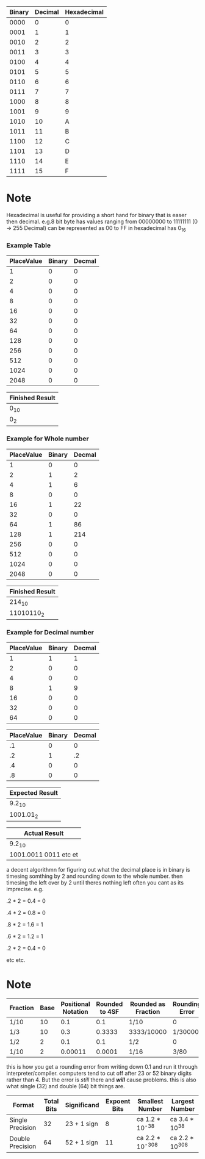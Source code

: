 Binary|Decimal|Hexadecimal|
-----|-----|-----|
0000|0|0
0001|1|1
0010|2|2
0011|3|3
0100|4|4
0101|5|5
0110|6|6
0111|7|7
1000|8|8
1001|9|9
1010|10|A
1011|11|B
1100|12|C
1101|13|D
1110|14|E
1111|15|F
# Note
Hexadecimal is useful for providing a short hand for binary that is easer then decimal.
e.g.8 bit byte has values ranging from 00000000 to 11111111 (0 -> 255 Decimal) can be represented as 00 to FF in hexadecimal
has 0<sub>16

### Example Table
PlaceValue|Binary|Decmal|
-------|-------|-------|
1|0|0|
2|0|0|
4|0|0|
8|0|0|
16|0|0|
32|0|0|
64|0|0|
128|0|0|
256|0|0|
512|0|0|
1024|0|0|
2048|0|0|

Finished Result|
-------|
0<sub>10|
0<sub>2|

### Example for Whole number

PlaceValue|Binary|Decmal|
-------|-------|-------|
1|0|0|
2|1|2|
4|1|6|
8|0|0|
16|1|22|
32|0|0|
64|1|86|
128|1|214|
256|0|0|
512|0|0|
1024|0|0|
2048|0|0|


Finished Result|
-------|
214<sub>10|
11010110<sub>2|

### Example for Decimal number

PlaceValue|Binary|Decmal|
-------|-------|-------|
1|1|1|
2|0|0|
4|0|0|
8|1|9|
16|0|0|
32|0|0|
64|0|0|

PlaceValue|Binary|Decmal|
-------|-------|-------|
.1|0|0|
.2|1|.2|
.4|0|0|
.8|0|0|

Expected Result|
-------|
9.2<sub>10|
1001.01<sub>2|

Actual Result|
-------|
9.2<sub>10|
1001.0011 0011 etc et|

a decent algorithmn for figuring out what the decimal place is in binary is timesing somthing by 2 and rounding down to the whole number. 
then timesing the left over by 2 until theres nothing left often you cant as its imprecise.
e.g.

.2 * 2 = 0.4 = 0

.4 * 2 = 0.8 = 0

.8 * 2 = 1.6 = 1

.6 * 2 = 1.2 = 1

.2 * 2 = 0.4 = 0

etc etc.

# Note
Fraction|Base|Positional Notation|Rounded to 4SF|Rounded as Fraction|Rounding Error
-------|-------|-------|-------|-------|-------|
1/10|10|0.1|0.1|1/10|0|
1/3|10|0.3|0.3333|3333/10000|1/30000|
1/2|2|0.1|0.1|1/2|0|
1/10|2|0.00011|0.0001|1/16|3/80|

this is how you get a rounding error from writing down 0.1 and run it through interpreter/compiler. computers tend to cut off after 23 or 52 binary digits rather than 4. But the error is *still* there and ***will*** cause problems.
this is also what single (32) and double (64) bit things are. 

Format|Total Bits|Significand|Expoent Bits|Smallest Number|Largest Number
-------|-------|-------|-------|-------|-------|
Single Precision|32|23 + 1 sign|8| ca 1.2 * 10<sup>-38| ca 3.4 * 10<sup>38|
Double Precision|64|52 + 1 sign|11| ca 2.2 * 10<sup>-308| ca 2.2 * 10<sup>308|

